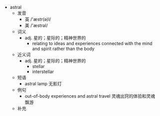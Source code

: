 - astral
  - 发音
    - 英 /'æstr(ə)l/
    - 美 /'æstrəl/
  - 词义
    - adj. 星的；星际的；精神世界的
      - relating to ideas and experiences connected with the mind and  spirit  rather than the body
  - 近义词
    - adj. 星的；星际的；精神世界的
      - stellar
      - interstellar
  - 短语
    - astral lamp 无影灯
  - 例句
    - out-of-body experiences and astral travel 灵魂出窍的体验和灵魂飘游
  - 补充